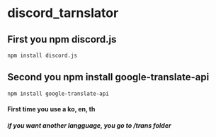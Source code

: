# discord_tarnslator

## First you npm discord.js
```
npm install discord.js
```
## Second you npm install google-translate-api
```
npm install google-translate-api
```

#### First time you use a ko, en, th

##### if you want another langguage, you go to /trans folder 
